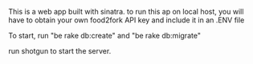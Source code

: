This is a web app built with sinatra.
to run this ap on local host, you will have to obtain your own food2fork API key and include it in an .ENV file

To start, run "be rake db:create" and "be rake db:migrate"

run shotgun to start the server.
